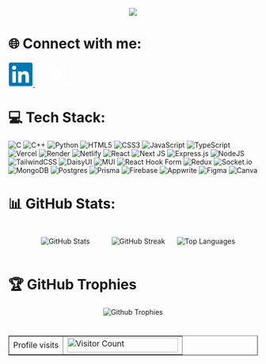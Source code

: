 <p align="center">
   <img src="https://readme-typing-svg.herokuapp.com?color=00caff&width=400&height=100&lines=Hello+There!+I'm+Shivam..;Passionate+Full-Stack+Developer;Open-Source+Contributor+and+Learner;Advancing+Through+Innovation;Great+To+Connect+With+You!"">
</p>

# 🌐 Connect with me:

<p>
  <a href="https://www.linkedin.com/in/codrshivam/" target="_blank" style=" margin-right:20px">
    <svg xmlns="http://www.w3.org/2000/svg" width="50" height="50" viewBox="0 0 128 128">
	<path fill="#0076b2" d="M116 3H12a8.91 8.91 0 0 0-9 8.8v104.42a8.91 8.91 0 0 0 9 8.78h104a8.93 8.93 0 0 0 9-8.81V11.77A8.93 8.93 0 0 0 116 3" />
	<path fill="#fff" d="M21.06 48.73h18.11V107H21.06zm9.06-29a10.5 10.5 0 1 1-10.5 10.49a10.5 10.5 0 0 1 10.5-10.49m20.41 29h17.36v8h.24c2.42-4.58 8.32-9.41 17.13-9.41C103.6 47.28 107 59.35 107 75v32H88.89V78.65c0-6.75-.12-15.44-9.41-15.44s-10.87 7.36-10.87 15V107H50.53z" />
</svg>
  </a>
  <a href="https://x.com/codrshivam" target="_blank">
    <svg xmlns="http://www.w3.org/2000/svg" width="50" height="50" viewBox="0 0 512 512">
	<path fill="#fff" d="M389.2 48h70.6L305.6 224.2L487 464H345L233.7 318.6L106.5 464H35.8l164.9-188.5L26.8 48h145.6l100.5 132.9zm-24.8 373.8h39.1L151.1 88h-42z" />
</svg>
  </a>

</p>

# 💻 Tech Stack:

![C](https://img.shields.io/badge/c-%2300599C.svg?style=for-the-badge&logo=c&logoColor=white) ![C++](https://img.shields.io/badge/c++-%2300599C.svg?style=for-the-badge&logo=c%2B%2B&logoColor=white) ![Python](https://img.shields.io/badge/python-3670A0?style=for-the-badge&logo=python&logoColor=ffdd54) ![HTML5](https://img.shields.io/badge/html5-%23E34F26.svg?style=for-the-badge&logo=html5&logoColor=white) ![CSS3](https://img.shields.io/badge/css3-%231572B6.svg?style=for-the-badge&logo=css3&logoColor=white) ![JavaScript](https://img.shields.io/badge/javascript-%23323330.svg?style=for-the-badge&logo=javascript&logoColor=%23F7DF1E) ![TypeScript](https://img.shields.io/badge/typescript-%23007ACC.svg?style=for-the-badge&logo=typescript&logoColor=white) ![Vercel](https://img.shields.io/badge/vercel-%23000000.svg?style=for-the-badge&logo=vercel&logoColor=white) ![Render](https://img.shields.io/badge/Render-%46E3B7.svg?style=for-the-badge&logo=render&logoColor=white) ![Netlify](https://img.shields.io/badge/netlify-%23000000.svg?style=for-the-badge&logo=netlify&logoColor=#00C7B7) ![React](https://img.shields.io/badge/react-%2320232a.svg?style=for-the-badge&logo=react&logoColor=%2361DAFB) ![Next JS](https://img.shields.io/badge/Next-black?style=for-the-badge&logo=next.js&logoColor=white) ![Express.js](https://img.shields.io/badge/express.js-%23404d59.svg?style=for-the-badge&logo=express&logoColor=%2361DAFB) ![NodeJS](https://img.shields.io/badge/node.js-6DA55F?style=for-the-badge&logo=node.js&logoColor=white) ![TailwindCSS](https://img.shields.io/badge/tailwindcss-%2338B2AC.svg?style=for-the-badge&logo=tailwind-css&logoColor=white) ![DaisyUI](https://img.shields.io/badge/daisyui-5A0EF8?style=for-the-badge&logo=daisyui&logoColor=white) ![MUI](https://img.shields.io/badge/MUI-%230081CB.svg?style=for-the-badge&logo=mui&logoColor=white) ![React Hook Form](https://img.shields.io/badge/React%20Hook%20Form-%23EC5990.svg?style=for-the-badge&logo=reacthookform&logoColor=white) ![Redux](https://img.shields.io/badge/redux-%23593d88.svg?style=for-the-badge&logo=redux&logoColor=white) ![Socket.io](https://img.shields.io/badge/Socket.io-black?style=for-the-badge&logo=socket.io&badgeColor=010101) ![MongoDB](https://img.shields.io/badge/MongoDB-%234ea94b.svg?style=for-the-badge&logo=mongodb&logoColor=white) ![Postgres](https://img.shields.io/badge/postgres-%23316192.svg?style=for-the-badge&logo=postgresql&logoColor=white) ![Prisma](https://img.shields.io/badge/Prisma-3982CE?style=for-the-badge&logo=Prisma&logoColor=white) ![Firebase](https://img.shields.io/badge/firebase-a08021?style=for-the-badge&logo=firebase&logoColor=ffcd34) ![Appwrite](https://img.shields.io/badge/Appwrite-%23FD366E.svg?style=for-the-badge&logo=appwrite&logoColor=white) ![Figma](https://img.shields.io/badge/figma-%23F24E1E.svg?style=for-the-badge&logo=figma&logoColor=white) ![Canva](https://img.shields.io/badge/Canva-%2300C4CC.svg?style=for-the-badge&logo=Canva&logoColor=white)

# 📊 GitHub Stats:

<p align="center">
  <img src="https://github-readme-stats.vercel.app/api?username=10xshivam&theme=dark&hide_border=false&include_all_commits=false&count_private=false" alt="GitHub Stats" style="margin: 20px; " />
  <img src="https://github-readme-streak-stats.herokuapp.com/?user=10xshivam&theme=dark&hide_border=false" alt="GitHub Streak" style="margin: 20px;" />
  <img src="https://github-readme-stats.vercel.app/api/top-langs/?username=10xshivam&theme=radical&hide_border=false&include_all_commits=false&count_private=false&layout=compact" alt="Top Languages" /><br />
</p>

# 🏆 GitHub Trophies

<p align="center">
  <img src="https://github-profile-trophy.vercel.app/?username=10xshivam&theme=radical&no-frame=false&no-bg=true&margin-w=4" alt="Github Trophies" />
</p>

#

<table border align="center">
  <tr>
    <td>Profile visits</td>
    <td><img src="https://profile-counter.glitch.me/10xshivam/count.svg" alt="Visitor Count" height="30" width="224" /></td>
  </tr>
</table>


